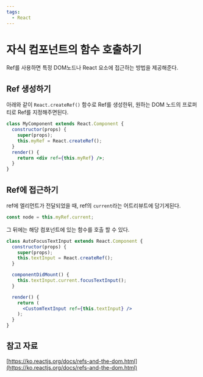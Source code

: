 ```yaml
---
tags:
  - React
---
```

# 자식 컴포넌트의 함수 호출하기

Ref를 사용하면 특정 DOM노드나 React 요소에 접근하는 방법을 제공해준다.

## Ref 생성하기

아래와 같이 `React.createRef()` 함수로 Ref를 생성한뒤, 원하는 DOM 노드의 프로퍼티로 Ref를 지정해주면된다.

```jsx
class MyComponent extends React.Component {
  constructor(props) {
    super(props);
    this.myRef = React.createRef();
  }
  render() {
    return <div ref={this.myRef} />;
  }
}
```

## Ref에 접근하기

ref에 엘리먼트가 전달되었을 때, ref의 `current`라는 어트리뷰트에 담기게된다.

```jsx
const node = this.myRef.current;
```

그 뒤에는 해당 컴포넌트에 있는 함수를 호출 할 수 있다.

```jsx
class AutoFocusTextInput extends React.Component {
  constructor(props) {
    super(props);
    this.textInput = React.createRef();
  }

  componentDidMount() {
    this.textInput.current.focusTextInput();
  }

  render() {
    return (
      <CustomTextInput ref={this.textInput} />
    );
  }
}
```

## 참고 자료

[https://ko.reactjs.org/docs/refs-and-the-dom.html](https://ko.reactjs.org/docs/refs-and-the-dom.html)